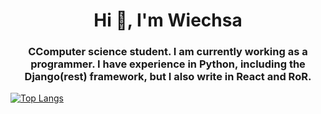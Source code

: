<h1 align="center">Hi 👋, I'm Wiechsa</h1>
<h3 align="center">CComputer science student. I am currently working as a programmer. I have experience in Python, including the Django(rest) framework, but I also write in React and RoR.</h3>

[![Top Langs](https://github-readme-stats.vercel.app/api/top-langs/?username=Wiechsaa&layout=compact)](https://github.com/anuraghazra/github-readme-stats)

